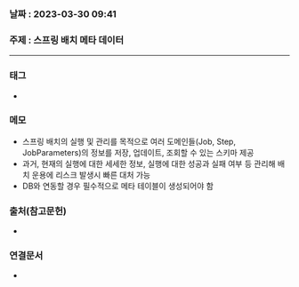 ### 날짜 : 2023-03-30 09:41
### 주제 : 스프링 배치 메타 데이터
---
### 태그
* 

### 메모
* 스프링 배치의 실행 및 관리를 목적으로 여러 도메인들(Job, Step, JobParameters)의 정보를 저장, 업데이트, 조회할 수 있는 스키마 제공
* 과거, 현재의 실행에 대한 세세한 정보, 실행에 대한 성공과 실패 여부 등 관리해 배치 운용에 리스크 발생시 빠른 대처 가능
* DB와 연동할 경우 필수적으로 메타 테이블이 생성되어야 함 

### 출처(참고문헌)
-  

### 연결문서
- 